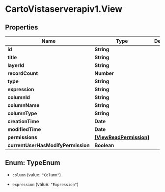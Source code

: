 # CartoVistaserverapiv1.View

## Properties
Name | Type | Description | Notes
------------ | ------------- | ------------- | -------------
**id** | **String** |  | [optional] 
**title** | **String** |  | [optional] 
**layerId** | **String** |  | [optional] 
**recordCount** | **Number** |  | [optional] 
**type** | **String** |  | [optional] 
**expression** | **String** |  | [optional] 
**columnId** | **String** |  | [optional] 
**columnName** | **String** |  | [optional] 
**columnType** | **String** |  | [optional] 
**creationTime** | **Date** |  | [optional] 
**modifiedTime** | **Date** |  | [optional] 
**permissions** | [**[ViewReadPermission]**](ViewReadPermission.md) |  | [optional] 
**currentUserHasModifyPermission** | **Boolean** |  | [optional] 


<a name="TypeEnum"></a>
## Enum: TypeEnum


* `column` (value: `"Column"`)

* `expression` (value: `"Expression"`)




